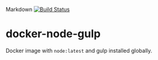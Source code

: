 Markdown
[![Build Status](https://drone.stackdot.com/api/badges/stackdot/docker-node-gulp/status.svg)](https://drone.stackdot.com/stackdot/docker-node-gulp)

# docker-node-gulp
Docker image with `node:latest` and gulp installed globally.
